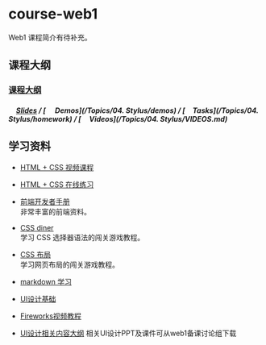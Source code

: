 # course-web1
Web1 课程简介有待补充。


## 课程大纲
### [课程大纲](https://github.com/zhangzhiminxinyang/course-web1/blob/master/teachingProgram.md)

##### [<img src="https://raw.githubusercontent.com/TelerikAcademy/Common/master/icons/presentation.png" height="15" />Slides](*) / [<img src="https://raw.githubusercontent.com/TelerikAcademy/Common/master/icons/code.png" height="15"> Demos](/Topics/04. Stylus/demos) / [<img src="https://raw.githubusercontent.com/TelerikAcademy/Common/master/icons/homework.png" height="15">Tasks](/Topics/04. Stylus/homework) / [<img src="https://raw.githubusercontent.com/TelerikAcademy/Common/master/icons/video.png" height="13"> Videos](/Topics/04. Stylus/VIDEOS.md)


## 学习资料

- [HTML + CSS 视频课程<img src="https://raw.githubusercontent.com/TelerikAcademy/Common/master/icons/video.png" height="13">](http://edu.51cto.com/course/course_id-3116.html)

- [HTML + CSS 在线练习](http://www.imooc.com/learn/9)  
  
- [前端开发者手册](http://wiki.jikexueyuan.com/project/fedHandlebook/)  
  非常丰富的前端资料。

- [CSS diner](http://flukeout.github.io/)  
  学习 CSS 选择器语法的闯关游戏教程。

- [CSS 布局](http://zh.learnlayout.com/)  
  学习网页布局的闯关游戏教程。

- [markdown 学习](http://edu.51cto.com/course/course_id-7772.html)
- [UI设计基础](http://www.edu2act.cn/course/UI-she-ji/1_1/?fromsystem=frontendWeb)
- [Fireworks视频教程](http://edu.51cto.com/course/course_id-714.html)
- [UI设计相关内容大纲](http://www.processon.com/view/5837d626e4b0b0c8d7a8d8fb)
  相关UI设计PPT及课件可从web1备课讨论组下载



